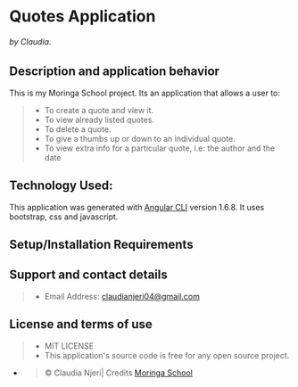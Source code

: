 # Quotes Application
###### by Claudia.

## Description and application behavior
This is my Moringa School project. 
Its an application that allows a user to:
> * To create a quote and view it.
> * To view already listed quotes.
> * To delete a quote.
> * To give a thumbs up or down to an individual quote.
> * To view extra info for a particular quote, i.e: 
  the author and the date

## Technology Used:
This application was generated with [Angular CLI](https://github.com/angular/angular-cli) version 1.6.8.
It uses bootstrap, css and javascript.  


## Setup/Installation Requirements

## Support and contact details
> * Email Address: claudianjeri04@gmail.com

## License and terms of use
> * MIT LICENSE
> * This application's source code is free for any open source project.

* > © Claudia Njeri| Credits [Moringa School](https://moringaschool.com/)  
